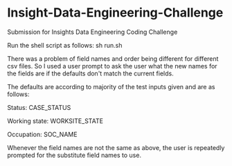 # Insight-Data-Engineering-Challenge
Submission for Insights Data Engineering Coding Challenge

Run the shell script as follows:
sh run.sh

There was a problem of field names and order being different for different csv files. So I used a user prompt to ask the user what the new names for the fields are if the defaults don't match the current fields.

The defaults are according to majority of the test inputs given and are as follows:

Status: CASE_STATUS

Working state: WORKSITE_STATE

Occupation: SOC_NAME

Whenever the field names are not the same as above, the user is repeatedly prompted for the substitute field names to use.
